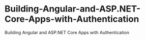 # Building-Angular-and-ASP.NET-Core-Apps-with-Authentication
Building Angular and ASP.NET Core Apps with Authentication
